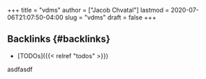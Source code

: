 +++
title = "vdms"
author = ["Jacob Chvatal"]
lastmod = 2020-07-06T21:07:50-04:00
slug = "vdms"
draft = false
+++

## Backlinks {#backlinks}

-   [TODOs]({{< relref "todos" >}})

asdfasdf

